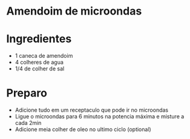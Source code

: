 # Amendoim de microondas

# Ingredientes
- 1 caneca de amendoim
- 4 colheres de agua
- 1/4 de colher de sal

# Preparo
- Adicione tudo em um receptaculo que pode ir no microondas
- Ligue o microondas para 6 minutos na potencia máxima e misture a cada 2min
- Adicione meia colher de oleo no ultimo ciclo (optional)
